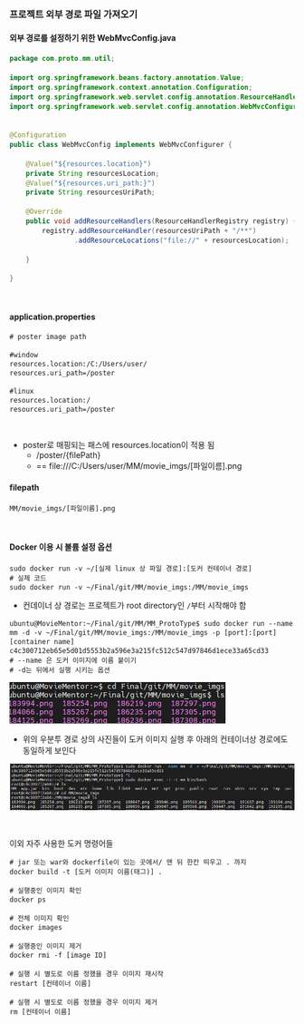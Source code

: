 ### 프로젝트 외부 경로 파일 가져오기

#### 외부 경로를 설정하기 위한 WebMvcConfig.java

```java
package com.proto.mm.util;

import org.springframework.beans.factory.annotation.Value;
import org.springframework.context.annotation.Configuration;
import org.springframework.web.servlet.config.annotation.ResourceHandlerRegistry;
import org.springframework.web.servlet.config.annotation.WebMvcConfigurer;


@Configuration
public class WebMvcConfig implements WebMvcConfigurer {
	
    @Value("${resources.location}")
    private String resourcesLocation;
    @Value("${resources.uri_path:}")
    private String resourcesUriPath;

    @Override
    public void addResourceHandlers(ResourceHandlerRegistry registry) {
        registry.addResourceHandler(resourcesUriPath + "/**")
                .addResourceLocations("file://" + resourcesLocation);

    }

}
```

<br/>

#### application.properties

```properties
# poster image path

#window
resources.location:/C:/Users/user/
resources.uri_path=/poster

#linux
resources.location:/
resources.uri_path=/poster
```

<br/>

- poster로 매핑되는 패스에  resources.location이 적용 됨
  - /poster/{filePath}
  - == file:///C:/Users/user/MM/movie_imgs/[파일이름].png

#### filepath

```properties
MM/movie_imgs/[파일이름].png
```

<br/>

#### Docker 이용 시 볼륨 설정 옵션

```shell
sudo docker run -v ~/[실제 linux 상 파일 경로]:[도커 컨테이너 경로]
# 실제 코드
sudo docker run -v ~/Final/git/MM/movie_imgs:/MM/movie_imgs
```

- 컨데이너 상 경로는 프로젝트가 root directory인 `/`부터 시작해야 함

```shell
ubuntu@MovieMentor:~/Final/git/MM/MM_ProtoType$ sudo docker run --name mm -d -v ~/Final/git/MM/movie_imgs:/MM/movie_imgs -p [port]:[port] [container name]
c4c300712eb65e5d01d5553b2a596e3a215fc512c547d97846d1ece33a65cd33
# --name 은 도커 이미지에 이름 붙이기
# -d는 뒤에서 실행 시키는 옵션
```

![](https://github.com/ktae23/TIL/blob/master/JAVA/JAVA_Study/Study/imgs/2021.05.17/ubuntu_path.png)

- 위의 우분투 경로 상의 사진들이 도커 이미지 실행 후 아래의 컨테이너상 경로에도 동일하게 보인다

![](https://github.com/ktae23/TIL/blob/master/JAVA/JAVA_Study/Study/imgs/2021.05.17/container_path.png)

<br/>

이외 자주 사용한 도커 명령어들

```  shell
# jar 또는 war와 dockerfile이 있는 곳에서/ 맨 뒤 한칸 띄우고 . 까지
docker build -t [도커 이미지 이름(태그)] .

# 실행중인 이미지 확인
docker ps

# 전체 이미지 확인
docker images

# 실행중인 이미지 제거
docker rmi -f [image ID]

# 실행 시 별도로 이름 정했을 경우 이미지 재시작
restart [컨테이너 이름]

# 실행 시 별도로 이름 정했을 경우 이미지 제거
rm [컨테이너 이름]
```

